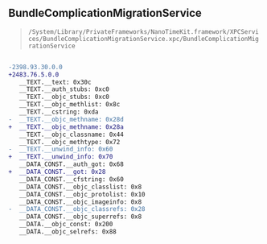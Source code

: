 ## BundleComplicationMigrationService

> `/System/Library/PrivateFrameworks/NanoTimeKit.framework/XPCServices/BundleComplicationMigrationService.xpc/BundleComplicationMigrationService`

```diff

-2398.93.30.0.0
+2483.76.5.0.0
   __TEXT.__text: 0x30c
   __TEXT.__auth_stubs: 0xc0
   __TEXT.__objc_stubs: 0xc0
   __TEXT.__objc_methlist: 0x8c
   __TEXT.__cstring: 0xda
-  __TEXT.__objc_methname: 0x28d
+  __TEXT.__objc_methname: 0x28a
   __TEXT.__objc_classname: 0x44
   __TEXT.__objc_methtype: 0x72
-  __TEXT.__unwind_info: 0x60
+  __TEXT.__unwind_info: 0x70
   __DATA_CONST.__auth_got: 0x68
+  __DATA_CONST.__got: 0x28
   __DATA_CONST.__cfstring: 0x60
   __DATA_CONST.__objc_classlist: 0x8
   __DATA_CONST.__objc_protolist: 0x10
   __DATA_CONST.__objc_imageinfo: 0x8
-  __DATA_CONST.__objc_classrefs: 0x28
   __DATA_CONST.__objc_superrefs: 0x8
   __DATA.__objc_const: 0x200
   __DATA.__objc_selrefs: 0x88

```
